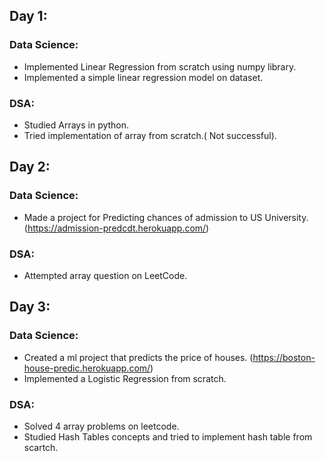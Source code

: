 
## Day 1:  
### Data Science:
- Implemented Linear Regression from scratch using numpy library.
- Implemented a simple linear regression model on dataset.
      
### DSA:  
- Studied Arrays in python.
- Tried implementation of array from scratch.( Not successful).

## Day 2:  
### Data Science:  
- Made a project for Predicting chances of admission to US University.(https://admission-predcdt.herokuapp.com/)

### DSA:  
- Attempted array question on LeetCode.

## Day 3:  
### Data Science:
- Created a ml project that predicts the price of houses. (https://boston-house-predic.herokuapp.com/)
- Implemented a Logistic Regression from scratch.
      
### DSA:  
- Solved 4 array problems on leetcode.
- Studied Hash Tables concepts and tried to implement hash table from scartch.

